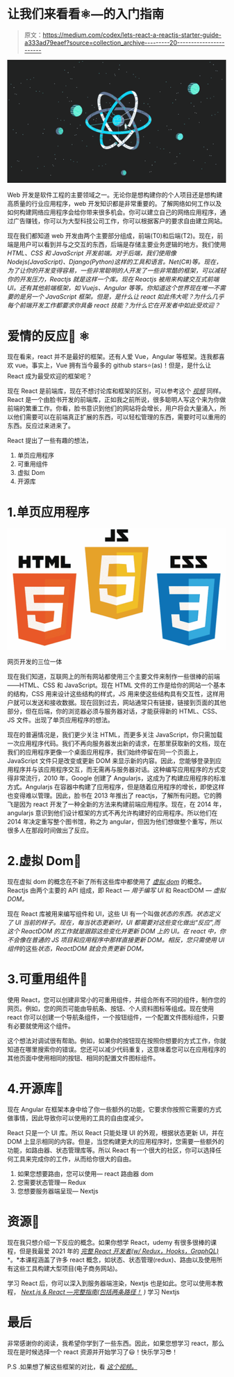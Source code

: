 # 让我们来看看⚛—的入门指南

> 原文：<https://medium.com/codex/lets-react-a-reactjs-starter-guide-a333ad79eaef?source=collection_archive---------20----------------------->

![](img/0ac2e2235676f5a6eb8a92f1bdf823bd.png)

Web 开发是软件工程的主要领域之一。无论你是想构建你的个人项目还是想构建高质量的行业应用程序，web 开发知识都是非常重要的。了解网络如何工作以及如何构建网络应用程序会给你带来很多机会。你可以建立自己的网络应用程序，通过广告赚钱，你可以为大型科技公司工作，你可以根据客户的要求自由建立网站。

现在我们都知道 web 开发由两个主要部分组成，前端(T0)和后端(T2)。现在，前端是用户可以看到并与之交互的东西，后端是存储主要业务逻辑的地方。我们使用 *HTML、CSS 和 JavaScript 开发前端。对于后端，我们使用像 Nodejs(JavaScript)、Django(Python)这样的工具和语言。Net(C#)等。现在，为了让你的开发变得容易，一些非常聪明的人开发了一些非常酷的框架，可以减轻你的开发压力，Reactjs 就是这样一个库。现在 Reactjs 被用来构建交互式前端 UI。还有其他前端框架，如 Vuejs、Angular 等等。你知道这个世界现在唯一不需要的是另一个 JavaScript 框架。但是，是什么让 react 如此伟大呢？为什么几乎每个前端开发工作都要求你具备 react 技能？为什么它在开发者中如此受欢迎？*

# 爱情的反应💖 ⚛

现在看来，react 并不是最好的框架。还有人爱 Vue，Angular 等框架。连我都喜欢 vue。事实上，Vue 拥有当今最多的 github stars⭐(as)！但是，是什么让 React 成为最受欢迎的框架呢？

现在 React 是前端库，现在不想讨论库和框架的区别，可以参考这个 [*视频*](https://www.youtube.com/watch?v=9LNaQln11BA) 同样。React 是一个由脸书开发的前端库，正如我之前所说，很多聪明人写这个来为你做前端的繁重工作。你看，脸书意识到他们的网站将会增长，用户将会大量涌入，所以他们需要可以在前端真正扩展的东西，可以轻松管理的东西，需要时可以重用的东西。反应过来进来了。

React 提出了一些有趣的想法，

1.  单页应用程序
2.  可重用组件
3.  虚拟 Dom
4.  开源库

# 1.单页应用程序

![](img/5695268a1388d17e1cec56b6010c5523.png)

网页开发的三位一体

现在我们知道，互联网上的所有网站都使用三个主要文件来制作一些很棒的前端——HTML、CSS 和 JavaScript。现在 HTML 文件的工作是给你的网站一个基本的结构，CSS 用来设计这些结构的样式，JS 用来使这些结构具有交互性，这样用户就可以发送和接收数据。现在回到过去，网站通常只有链接，链接到页面的其他部分，但在后端，你的浏览器必须与服务器对话，才能获得新的 HTML、CSS、JS 文件。出现了单页应用程序的想法。

现在的普遍情况是，我们更少关注 HTML，而更多关注 JavaScript，你只需加载一次应用程序代码。我们不再向服务器发出新的请求，在那里获取新的文档，现在我们的应用程序更像一个桌面应用程序，我们始终停留在同一个页面上，JavaScript 文件只是改变或更新 DOM 来显示新的内容。因此，您能够登录到应用程序并与该应用程序交互，而无需再与服务器对话。这种编写应用程序的方式变得非常流行，2010 年，Google 创建了 Angularjs，这成为了构建应用程序的标准方式。Angularjs 在容器中构建了应用程序，但是随着应用程序的增长，即使这样也变得难以管理。因此，脸书在 2013 年推出了 reactjs，了解所有问题。它的腾飞是因为 react 开发了一种全新的方法来构建前端应用程序。现在，在 2014 年，angularjs 意识到他们设计框架的方式不再允许构建好的应用程序。所以他们在 2014 年决定重写整个图书馆，称之为 angular，但因为他们想做整个重写，所以很多人在那段时间做出了反应。

# 2.虚拟 Dom📃

现在虚拟 dom 的概念在不新了所有这些库中都使用了 [*虚拟 dom*](https://www.youtube.com/watch?v=RquK3TImY9U) 的概念。Reactjs 由两个主要的 API 组成，即 React — *用于编写 UI* 和 ReactDOM — *虚拟 DOM。*

现在 React 库被用来编写组件和 UI，这些 UI 有一个叫做*状态的东西。状态定义了 UI 当前的样子。现在，每当状态更新时，UI 都需要对这些变化做出“反应”,而这个 ReactDOM 的工作就是跟踪这些变化并更新 DOM 上的 UI。在 react 中，你不会像在普通的 JS 项目和应用程序中那样直接更新 DOM。相反，您只需使用 UI 组件*的这些*状态，ReactDOM 就会负责更新 DOM。*

# 3.可重用组件🔁

使用 React，您可以创建非常小的可重用组件，并组合所有不同的组件，制作您的网页。例如，您的网页可能由导航条、按钮、个人资料图标等组成。现在使用 react 你可以创建一个导航条组件，一个按钮组件，一个配置文件图标组件，只要有必要就使用这个组件。

这个想法对调试很有帮助。例如，如果你的按钮现在按照你想要的方式工作，你就知道在哪里搜索你的错误。您还可以减少代码重复，这意味着您可以在应用程序的其他页面中使用相同的按钮、相同的配置文件图标组件。

# 4.开源库📂

现在 Angular 在框架本身中给了你一些额外的功能，它要求你按照它需要的方式做事情，因此导致你可以使用的工具的自由度减少。

React 只是一个 UI 库。所以 React 只能处理 UI 的外观，根据状态更新 UI，并在 DOM 上显示相同的内容。但是，当您构建更大的应用程序时，您需要一些额外的功能，如路由器、状态管理库等。所以 React 有一个很大的社区，你可以选择任何工具来完成你的工作，从而给你很大的自由。

1.  如果您想要路由，您可以使用— react 路由器 dom
2.  您需要状态管理— Redux
3.  您想要服务器端呈现— Nextjs

# 资源📖

现在我只想介绍一下反应的概念。如果你想学 React，udemy 有很多很棒的课程，但是我最爱 2021 年的 [*完整 React 开发者(w/ Redux，Hooks，GraphQL)*](https://www.udemy.com/course/complete-react-developer-zero-to-mastery/) *。*本课程涵盖了许多 react 概念，如状态、状态管理(redux)、路由以及使用所有这些工具构建大型项目(电子商务网站)。

学习 React 后，你可以深入到服务器端渲染，Nextjs 也是如此。您可以使用本教程， [*Next.js & React —完整指南(包括两条路径！*](https://www.udemy.com/course/nextjs-react-the-complete-guide/) *)* 学习 Nextjs

# 最后

非常感谢你的阅读，我希望你学到了一些东西。因此，如果您想学习 react，那么现在是时候选择一个 react 资源并开始学习了😃！快乐学习😎！

P.S .如果想了解这些框架的对比，看 [*这个视频。*](https://academy.zerotomastery.io/courses/learn-vue-js/lectures/31318382)